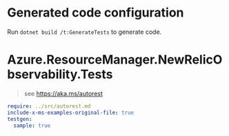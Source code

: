 # Generated code configuration

Run `dotnet build /t:GenerateTests` to generate code.

# Azure.ResourceManager.NewRelicObservability.Tests

> see https://aka.ms/autorest
``` yaml
require: ../src/autorest.md
include-x-ms-examples-original-file: true
testgen:
  sample: true
```